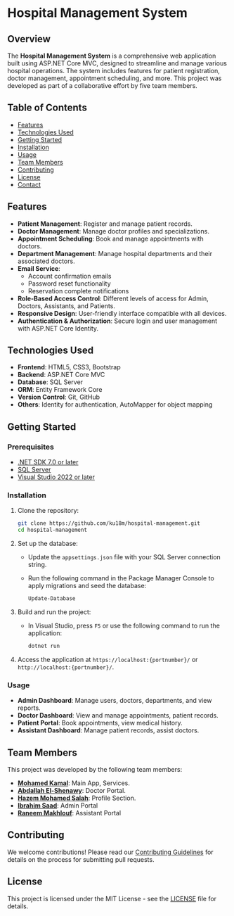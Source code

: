 # Hospital Management System

## Overview

The **Hospital Management System** is a comprehensive web application built using ASP.NET Core MVC, designed to streamline and manage various hospital operations. The system includes features for patient registration, doctor management, appointment scheduling, and more. This project was developed as part of a collaborative effort by five team members.

## Table of Contents

- [Features](#features)
- [Technologies Used](#technologies-used)
- [Getting Started](#getting-started)
- [Installation](#installation)
- [Usage](#usage)
- [Team Members](#team-members)
- [Contributing](#contributing)
- [License](#license)
- [Contact](#contact)

## Features

- **Patient Management**: Register and manage patient records.
- **Doctor Management**: Manage doctor profiles and specializations.
- **Appointment Scheduling**: Book and manage appointments with doctors.
- **Department Management**: Manage hospital departments and their associated doctors.
- **Email Service**: 
  - Account confirmation emails
  - Password reset functionality
  - Reservation complete notifications
- **Role-Based Access Control**: Different levels of access for Admin, Doctors, Assistants, and Patients.
- **Responsive Design**: User-friendly interface compatible with all devices.
- **Authentication & Authorization**: Secure login and user management with ASP.NET Core Identity.

## Technologies Used

- **Frontend**: HTML5, CSS3, Bootstrap
- **Backend**: ASP.NET Core MVC
- **Database**: SQL Server
- **ORM**: Entity Framework Core
- **Version Control**: Git, GitHub
- **Others**: Identity for authentication, AutoMapper for object mapping

## Getting Started

### Prerequisites

- [.NET SDK 7.0 or later](https://dotnet.microsoft.com/download)
- [SQL Server](https://www.microsoft.com/en-us/sql-server/sql-server-downloads)
- [Visual Studio 2022 or later](https://visualstudio.microsoft.com/)

### Installation

1. Clone the repository:

   ```bash
   git clone https://github.com/ku18m/hospital-management.git
   cd hospital-management
   ```

2. Set up the database:

   - Update the `appsettings.json` file with your SQL Server connection string.
   - Run the following command in the Package Manager Console to apply migrations and seed the database:

     ```bash
     Update-Database
     ```

3. Build and run the project:

   - In Visual Studio, press `F5` or use the following command to run the application:

     ```bash
     dotnet run
     ```

4. Access the application at `https://localhost:{portnumber}/` or `http://localhost:{portnumber}/`.

### Usage

- **Admin Dashboard**: Manage users, doctors, departments, and view reports.
- **Doctor Dashboard**: View and manage appointments, patient records.
- **Patient Portal**: Book appointments, view medical history.
- **Assistant Dashboard**: Manage patient records, assist doctors.

## Team Members

This project was developed by the following team members:

- **[Mohamed Kamal](https://github.com/ku18m)**: Main App, Services.
- **[Abdallah El-Shenawy](https://github.com/AbdallahElshenawy)**: Doctor Portal.
- **[Hazem Mohamed Salah](https://github.com/hazem-mohamed-salah)**: Profile Section.
- **[Ibrahim Saad](https://github.com/IBRAHIM4626)**: Admin Portal
- **[Raneem Makhlouf](https://github.com/RaneemMakhlouf)**: Assistant Portal

## Contributing

We welcome contributions! Please read our [Contributing Guidelines](CONTRIBUTING.md) for details on the process for submitting pull requests.

## License

This project is licensed under the MIT License - see the [LICENSE](LICENSE) file for details.

